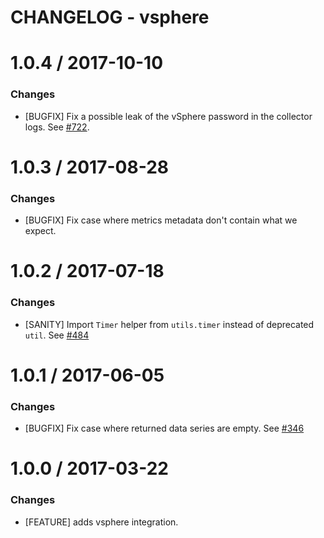 # CHANGELOG - vsphere

1.0.4 / 2017-10-10
==================

### Changes

* [BUGFIX] Fix a possible leak of the vSphere password in the collector logs. See [#722][].

1.0.3 / 2017-08-28
==================

### Changes

* [BUGFIX] Fix case where metrics metadata don't contain what we expect.

1.0.2 / 2017-07-18
==================

### Changes

* [SANITY] Import `Timer` helper from `utils.timer` instead of deprecated `util`. See [#484][]

1.0.1 / 2017-06-05
==================

### Changes

* [BUGFIX] Fix case where returned data series are empty. See [#346][]

1.0.0 / 2017-03-22
==================

### Changes

* [FEATURE] adds vsphere integration.

[#346]: https://github.com/DataDog/integrations-core/issues/346
[#484]: https://github.com/DataDog/integrations-core/issues/484
[#722]: https://github.com/DataDog/integrations-core/issues/722

[#346]: https://github.com/DataDog/integrations-core/issues/346
[#484]: https://github.com/DataDog/integrations-core/issues/484
[#722]: https://github.com/DataDog/integrations-core/issues/722

